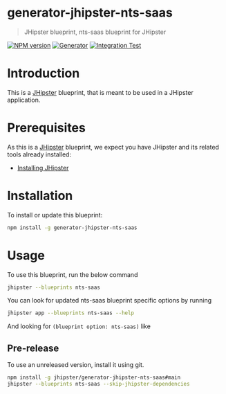 # generator-jhipster-nts-saas

> JHipster blueprint, nts-saas blueprint for JHipster

[![NPM version][npm-image]][npm-url]
[![Generator][github-generator-image]][github-generator-url]
[![Integration Test][github-integration-image]][github-integration-url]

# Introduction

This is a [JHipster](https://www.jhipster.tech/) blueprint, that is meant to be used in a JHipster application.

# Prerequisites

As this is a [JHipster](https://www.jhipster.tech/) blueprint, we expect you have JHipster and its related tools already installed:

- [Installing JHipster](https://www.jhipster.tech/installation/)

# Installation

To install or update this blueprint:

```bash
npm install -g generator-jhipster-nts-saas
```

# Usage

To use this blueprint, run the below command

```bash
jhipster --blueprints nts-saas
```

You can look for updated nts-saas blueprint specific options by running

```bash
jhipster app --blueprints nts-saas --help
```

And looking for `(blueprint option: nts-saas)` like

## Pre-release

To use an unreleased version, install it using git.

```bash
npm install -g jhipster/generator-jhipster-nts-saas#main
jhipster --blueprints nts-saas --skip-jhipster-dependencies
```

[npm-image]: https://img.shields.io/npm/v/generator-jhipster-nts-saas.svg
[npm-url]: https://npmjs.org/package/generator-jhipster-nts-saas
[github-generator-image]: https://github.com/nentangso/generator-jhipster-nts-saas/actions/workflows/generator.yml/badge.svg
[github-generator-url]: https://github.com/nentangso/generator-jhipster-nts-saas/actions/workflows/generator.yml
[github-integration-image]: https://github.com/nentangso/generator-jhipster-nts-saas/actions/workflows/publish.yml/badge.svg
[github-integration-url]: https://github.com/nentangso/generator-jhipster-nts-saas/actions/workflows/publish.yml
